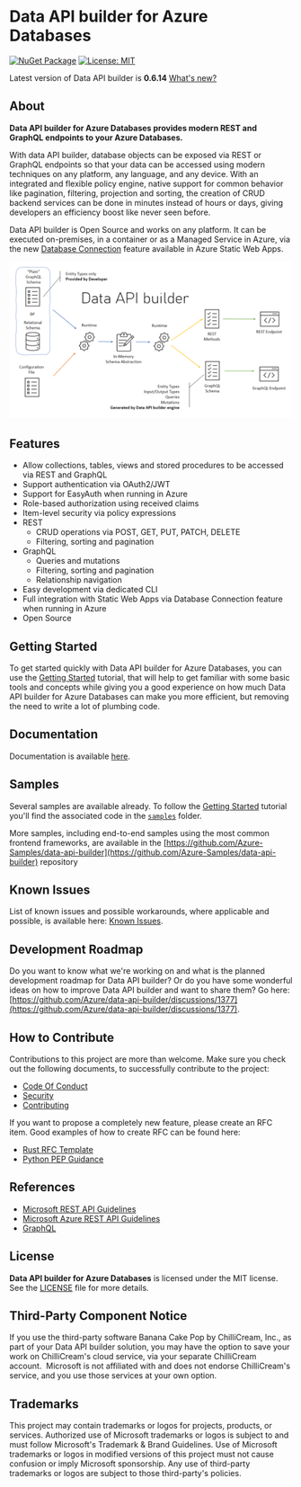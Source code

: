 # Data API builder for Azure Databases

[![NuGet Package](https://img.shields.io/nuget/v/microsoft.dataapibuilder.svg?color=success)](https://www.nuget.org/packages/Microsoft.DataApiBuilder)
[![License: MIT](https://img.shields.io/badge/license-MIT-blue.svg)](https://opensource.org/licenses/MIT)

Latest version of Data API builder is **0.6.14** [What's new?](https://learn.microsoft.com/azure/data-api-builder/whats-new)

## About

**Data API builder for Azure Databases provides modern REST and GraphQL endpoints to your Azure Databases.**

With data API builder, database objects can be exposed via REST or GraphQL endpoints so that your data can be accessed using modern techniques on any platform, any language, and any device. With an integrated and flexible policy engine, native support for common behavior like pagination, filtering, projection and sorting, the creation of CRUD backend services can be done in minutes instead of hours or days, giving developers an efficiency boost like never seen before.

Data API builder is Open Source and works on any platform. It can be executed on-premises, in a container or as a Managed Service in Azure, via the new [Database Connection](https://learn.microsoft.com/azure/static-web-apps/database-overview) feature available in Azure Static Web Apps.

![Data API builder Architecture Overview Diagram](./docs/media/dab-architecture-overview.png)

## Features

- Allow collections, tables, views and stored procedures to be accessed via REST and GraphQL
- Support authentication via OAuth2/JWT
- Support for EasyAuth when running in Azure
- Role-based authorization using received claims
- Item-level security via policy expressions
- REST
  - CRUD operations via POST, GET, PUT, PATCH, DELETE
  - Filtering, sorting and pagination
- GraphQL
  - Queries and mutations
  - Filtering, sorting and pagination
  - Relationship navigation
- Easy development via dedicated CLI
- Full integration with Static Web Apps via Database Connection feature when running in Azure
- Open Source

## Getting Started

To get started quickly with Data API builder for Azure Databases, you can use the [Getting Started](https://learn.microsoft.com/azure/data-api-builder/get-started/get-started-with-data-api-builder) tutorial, that will help to get familiar with some basic tools and concepts while giving you a good experience on how much Data API builder for Azure Databases can make you more efficient, but removing the need to write a lot of plumbing code.

## Documentation

Documentation is available [here](https://learn.microsoft.com/azure/data-api-builder/).

## Samples

Several samples are available already. To follow the [Getting Started](https://learn.microsoft.com/azure/data-api-builder/get-started/get-started-with-data-api-builder) tutorial you'll find the associated code in the [`samples`](https://github.com/Azure/data-api-builder/tree/main/samples) folder.

More samples, including end-to-end samples using the most common frontend frameworks, are available in the [https://github.com/Azure-Samples/data-api-builder](https://github.com/Azure-Samples/data-api-builder) repository

## Known Issues

List of known issues and possible workarounds, where applicable and possible, is available here: [Known Issues](https://learn.microsoft.com/azure/data-api-builder/known-issues).

## Development Roadmap

Do you want to know what we're working on and what is the planned development roadmap for Data API builder? Or do you have some wonderful ideas on how to improve Data API builder and want to share them? Go here: [https://github.com/Azure/data-api-builder/discussions/1377](https://github.com/Azure/data-api-builder/discussions/1377).

## How to Contribute

Contributions to this project are more than welcome. Make sure you check out the following documents, to successfully contribute to the project:

- [Code Of Conduct](./CODE_OF_CONDUCT.md)
- [Security](./SECURITY.md)
- [Contributing](./CONTRIBUTING.md)

If you want to propose a completely new feature, please create an RFC item. Good examples of how to create RFC can be found here:

- [Rust RFC Template](https://github.com/rust-lang/rfcs/blob/master/0000-template.md)
- [Python PEP Guidance](https://www.python.org/dev/peps/pep-0001/#what-belongs-in-a-successful-pep)

## References

- [Microsoft REST API Guidelines](https://github.com/microsoft/api-guidelines/blob/vNext/Guidelines.md)
- [Microsoft Azure REST API Guidelines](https://github.com/microsoft/api-guidelines/blob/vNext/azure/Guidelines.md)
- [GraphQL](https://graphql.org/)

## License

**Data API builder for Azure Databases** is licensed under the MIT license. See the [LICENSE](./LICENSE.txt) file for more details.

## Third-Party Component Notice

If you use the third-party software Banana Cake Pop by ChilliCream, Inc., as part of your Data API builder solution, you may have the option to save your work on ChilliCream's cloud service, via your separate ChilliCream account.  Microsoft is not affiliated with and does not endorse ChilliCream's service, and you use those services at your own option.

## Trademarks

This project may contain trademarks or logos for projects, products, or services. Authorized use of Microsoft trademarks or logos is subject to and must follow Microsoft's Trademark & Brand Guidelines. Use of Microsoft trademarks or logos in modified versions of this project must not cause confusion or imply Microsoft sponsorship. Any use of third-party trademarks or logos are subject to those third-party's policies.
